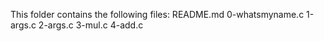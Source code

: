 This folder contains the following files:
README.md
0-whatsmyname.c
1-args.c
2-args.c
3-mul.c
4-add.c
